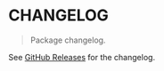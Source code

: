 # CHANGELOG

> Package changelog.

See [GitHub Releases](https://github.com/stdlib-js/assert-is-skew-symmetric-matrix/releases) for the changelog.